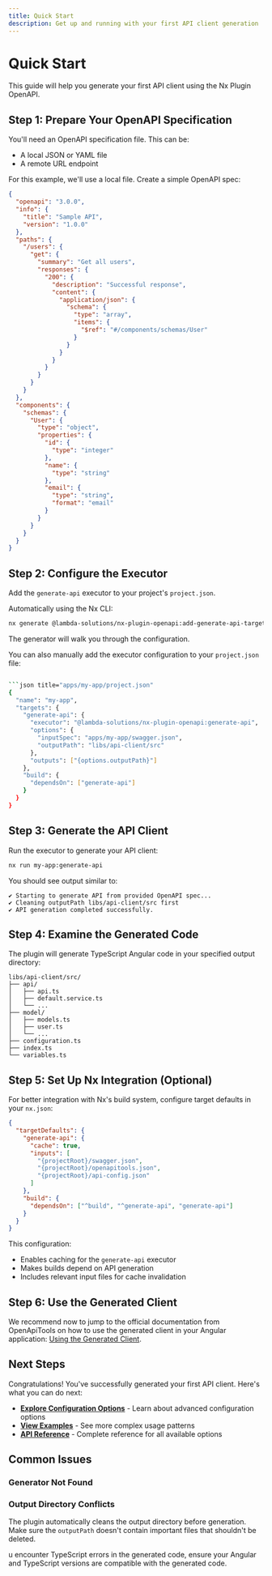 ```yaml
---
title: Quick Start
description: Get up and running with your first API client generation
---
```


# Quick Start

This guide will help you generate your first API client using the Nx Plugin OpenAPI.

## Step 1: Prepare Your OpenAPI Specification

You'll need an OpenAPI specification file. This can be:
- A local JSON or YAML file
- A remote URL endpoint

For this example, we'll use a local file. Create a simple OpenAPI spec:

```json title="apps/my-app/swagger.json"
{
  "openapi": "3.0.0",
  "info": {
    "title": "Sample API",
    "version": "1.0.0"
  },
  "paths": {
    "/users": {
      "get": {
        "summary": "Get all users",
        "responses": {
          "200": {
            "description": "Successful response",
            "content": {
              "application/json": {
                "schema": {
                  "type": "array",
                  "items": {
                    "$ref": "#/components/schemas/User"
                  }
                }
              }
            }
          }
        }
      }
    }
  },
  "components": {
    "schemas": {
      "User": {
        "type": "object",
        "properties": {
          "id": {
            "type": "integer"
          },
          "name": {
            "type": "string"
          },
          "email": {
            "type": "string",
            "format": "email"
          }
        }
      }
    }
  }
}
```

## Step 2: Configure the Executor

Add the `generate-api` executor to your project's `project.json`.

Automatically using the Nx CLI:

```bash
nx generate @lambda-solutions/nx-plugin-openapi:add-generate-api-target
```

The generator will walk you through the configuration.

You can also manually add the executor configuration to your `project.json` file:

```bash

```json title="apps/my-app/project.json"
{
  "name": "my-app",
  "targets": {
    "generate-api": {
      "executor": "@lambda-solutions/nx-plugin-openapi:generate-api",
      "options": {
        "inputSpec": "apps/my-app/swagger.json",
        "outputPath": "libs/api-client/src"
      },
      "outputs": ["{options.outputPath}"]
    },
    "build": {
      "dependsOn": ["generate-api"]
    }
  }
}
```



## Step 3: Generate the API Client

Run the executor to generate your API client:

```bash
nx run my-app:generate-api
```

You should see output similar to:

```
✔ Starting to generate API from provided OpenAPI spec...
✔ Cleaning outputPath libs/api-client/src first
✔ API generation completed successfully.
```

## Step 4: Examine the Generated Code

The plugin will generate TypeScript Angular code in your specified output directory:

```
libs/api-client/src/
├── api/
│   ├── api.ts
│   ├── default.service.ts
│   └── ...
├── model/
│   ├── models.ts
│   ├── user.ts
│   └── ...
├── configuration.ts
├── index.ts
└── variables.ts
```




## Step 5: Set Up Nx Integration (Optional)

For better integration with Nx's build system, configure target defaults in your `nx.json`:

```json title="nx.json"
{
  "targetDefaults": {
    "generate-api": {
      "cache": true,
      "inputs": [
        "{projectRoot}/swagger.json",
        "{projectRoot}/openapitools.json",
        "{projectRoot}/api-config.json"
      ]
    },
    "build": {
      "dependsOn": ["^build", "^generate-api", "generate-api"]
    }
  }
}
```

This configuration:
- Enables caching for the `generate-api` executor
- Makes builds depend on API generation
- Includes relevant input files for cache invalidation

## Step 6: Use the Generated Client
We recommend now to jump to the official documentation from OpenApiTools on how to use the generated client in your Angular application: [Using the Generated Client](https://openapi-generator.tech/docs/generators/typescript-angular#using-the-generated-client).

## Next Steps

Congratulations! You've successfully generated your first API client. Here's what you can do next:

- **[Explore Configuration Options](/usage/configuration/)** - Learn about advanced configuration options
- **[View Examples](/usage/examples/)** - See more complex usage patterns
- **[API Reference](/reference/generate-api/)** - Complete reference for all available options

## Common Issues

### Generator Not Found

### Output Directory Conflicts

The plugin automatically cleans the output directory before generation. Make sure the `outputPath` doesn't contain important files that shouldn't be deleted.

u encounter TypeScript errors in the generated code, ensure your Angular and TypeScript versions are compatible with the generated code.
